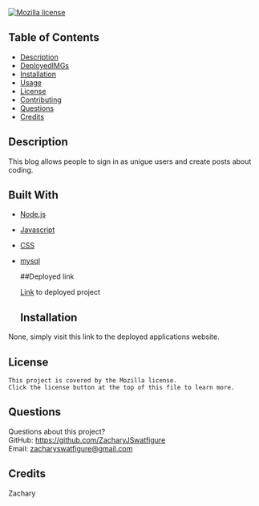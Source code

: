 [![Mozilla license](https://img.shields.io/badge/license-Mozilla-blue.svg)](https://www.mozilla.org/en-US/MPL/2.0/)
  ## Table of Contents
  - [Description](#description)
  - [DeployedIMGs](#DeployedIMGS)
  - [Installation](#installation)
  - [Usage](#usage)
  - [License](#license)
  - [Contributing](#contributing)
  - [Questions](#questions)
  - [Credits](#credits)
  ## Description
  
  This blog allows people to sign in as unigue users and create posts about coding.

  ## Built With
- [Node.js](https://nodejs.org/en/)
- [Javascript](https://www.javascript.com)
- [CSS](https://en.wikipedia.org/wiki/CSS)
- [mysql](https://www.mysql.com/)
  
  ##Deployed link
   
  <p><a href = 'https://stark-tundra-56698.herokuapp.com/'>Link</a> to deployed project</p>

  ## Installation
 None, simply visit this link to the deployed applications website.
 
  ## License
    This project is covered by the Mozilla license. 
    Click the license button at the top of this file to learn more.
  ## Questions
  Questions about this project? <br/>
  GitHub: https://github.com/ZacharyJSwatfigure <br/>
  Email: zacharyswatfigure@gmail.com 
  ## Credits
  Zachary
